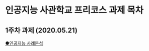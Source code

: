 # 인공지능 사관학교 프리코스 과제 목차

## 1주차 과제 (2020.05.21)

  [●인공지능 사례분석](https://github.com/song-hyundal/song-hyundal.github.io/blob/master/1%EC%A3%BC%EC%B0%A8_%EA%B3%BC%EC%A0%9C.ipynb)
